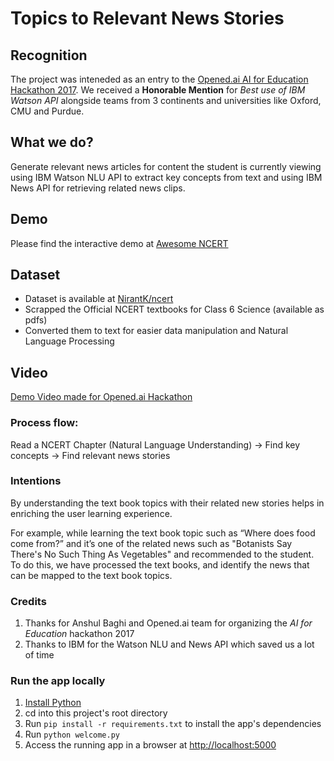 # Topics to Relevant News Stories

## Recognition
The project was inteneded as an entry to the [Opened.ai AI for Education Hackathon 2017](www.opened.ai/index.html). We received a **Honorable Mention** for *Best use of IBM Watson API* alongside teams from 3 continents and universities like Oxford, CMU and Purdue. 

## What we do?
Generate relevant news articles for content the student is currently viewing using IBM Watson NLU API to extract key concepts from text and using IBM News API for retrieving related news clips.

## Demo
Please find the interactive demo at [Awesome NCERT](http://www.nirantk.in/awesome-ncert/)

## Dataset
- Dataset is available at [NirantK/ncert](https://github.com/NirantK/ncert/)
- Scrapped the Official NCERT textbooks for Class 6 Science (available as pdfs) 
- Converted them to text for easier data manipulation and Natural Language Processing

## Video
[Demo Video made for Opened.ai Hackathon](https://youtu.be/DVV10VSIevc)

### Process flow:
Read a NCERT Chapter (Natural Language Understanding) -> Find key concepts -> Find relevant news stories

### Intentions
By understanding the text book topics with their related new stories helps in enriching the user learning experience.

For example, while learning the text book topic such as “Where does food come from?” and it’s one of the related news such as "Botanists Say There's No Such Thing As Vegetables" and recommended to the student. To do this, we have processed the text books, and identify the news that can be mapped to the text book topics.

### Credits
1. Thanks for Anshul Baghi and Opened.ai team for organizing the *AI for Education* hackathon 2017
2. Thanks to IBM for the Watson NLU and News API which saved us a lot of time

### Run the app locally

1. [Install Python][]
1. cd into this project's root directory
1. Run `pip install -r requirements.txt` to install the app's dependencies
1. Run `python welcome.py`
1. Access the running app in a browser at <http://localhost:5000>

[Install Python]: https://www.python.org/downloads/
